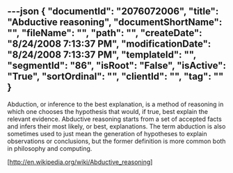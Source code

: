 ---json
{
  "documentId": "2076072006",
  "title": "Abductive reasoning",
  "documentShortName": "",
  "fileName": "",
  "path": "",
  "createDate": "8/24/2008 7:13:37 PM",
  "modificationDate": "8/24/2008 7:13:37 PM",
  "templateId": "",
  "segmentId": "86",
  "isRoot": "False",
  "isActive": "True",
  "sortOrdinal": "",
  "clientId": "",
  "tag": ""
}
---

Abduction, or inference to the best explanation, is a method of reasoning in which one chooses the hypothesis that would, if true, best explain the relevant evidence. Abductive reasoning starts from a set of accepted facts and infers their most likely, or best, explanations. The term abduction is also sometimes used to just mean the generation of hypotheses to explain observations or conclusions, but the former definition is more common both in philosophy and computing.

[http://en.wikipedia.org/wiki/Abductive_reasoning]
